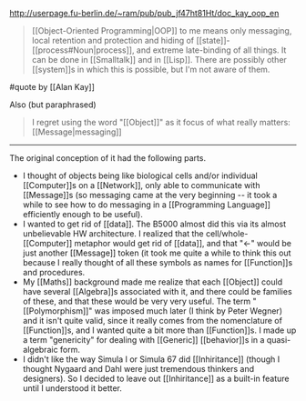http://userpage.fu-berlin.de/~ram/pub/pub_jf47ht81Ht/doc_kay_oop_en

> [[Object-Oriented Programming|OOP]] to me means only messaging, local retention and protection and hiding of [[state]]-[[process#Noun|process]], and extreme late-binding of all things. It can be done in [[Smalltalk]] and in [[Lisp]]. There are possibly other [[system]]s in which this is possible, but I'm not aware of them.

#quote by [[Alan Kay]]

Also (but paraphrased)

> I regret using the word "[[Object]]" as it focus of what really matters: [[Message|messaging]]

---

The original conception of it had the following parts.

- I thought of objects being like biological cells and/or individual [[Computer]]s on a [[Network]], only able to communicate with [[Message]]s (so messaging came at the very beginning -- it took a while to see how to do messaging in a [[Programming Language]] efficiently enough to be useful).
- I wanted to get rid of [[data]]. The B5000 almost did this via its almost unbelievable HW architecture. I realized that the cell/whole-[[Computer]] metaphor would get rid of [[data]], and that "<-" would be just another [[Message]] token (it took me quite a while to think this out because I really thought of all these symbols as names for [[Function]]s and procedures.
- My [[Maths]] background made me realize that each [[Object]] could have several [[Algebra]]s associated with it, and there could be families of these, and that these would be very very useful. The term "[[Polymorphism]]" was imposed much later (I think by Peter Wegner) and it isn't quite valid, since it really comes from the nomenclature of [[Function]]s, and I wanted quite a bit more than [[Function]]s. I made up a term "genericity" for dealing with [[Generic]] [[behavior]]s in a quasi-algebraic form.
- I didn't like the way Simula I or Simula 67 did [[Inhiritance]] (though I thought Nygaard and Dahl were just tremendous thinkers and designers). So I decided to leave out [[Inhiritance]] as a built-in feature until I understood it better.
